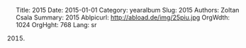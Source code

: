 Title: 2015
Date: 2015-01-01
Category: yearalbum
Slug: 2015
Authors: Zoltan Csala
Summary: 2015
Ablpicurl: http://abload.de/img/25piu.jpg
OrgWdth: 1024
OrgHght: 768
Lang: sr

2015.
